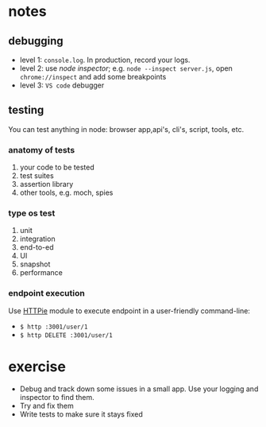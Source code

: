 <!-- @format -->

# notes

## debugging

- level 1: `console.log`. In production, record your logs.
- level 2: use _node inspector_; e.g. `node --inspect server.js`, open `chrome://inspect` and add some breakpoints
- level 3: `VS code` debugger

## testing

You can test anything in node: browser app,api's, cli's, script, tools, etc.

### anatomy of tests

1. your code to be tested
2. test suites
3. assertion library
4. other tools, e.g. moch, spies

### type os test

1. unit
2. integration
3. end-to-ed
4. UI
5. snapshot
6. performance

### endpoint execution

Use [HTTPie](https://httpie.org/) module to execute endpoint in a user-friendly command-line:

- `$ http :3001/user/1`
- `$ http DELETE :3001/user/1`

# exercise

- Debug and track down some issues in a small app. Use your logging and inspector to find them.
- Try and fix them
- Write tests to make sure it stays fixed
